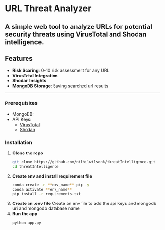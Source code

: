 # URL Threat Analyzer

A simple web tool to analyze URLs for potential security threats using VirusTotal and Shodan intelligence.
---

## Features
- **Risk Scoring**: 0-10 risk assessment for any URL
- **VirusTotal Integration**
- **Shodan Insights**
- **MongoDB Storage**: Saving searched url results

---

### Prerequisites
- MongoDB:
- API Keys:
  - [VirusTotal](https://www.virustotal.com/)
  - [Shodan](https://www.shodan.io/)

### Installation
1. **Clone the repo**
   ```bash
   git clone https://github.com/nikhilwilsonk/threatIntelligence.git
   cd threatIntelligence
2. **Create env and install requirement file**
    ```bash
    conda create -n **env_name** pip -y 
    conda activate **env_name**
    pip install -r requirements.txt
3. **Create an .env file**
    Create an env file to add the api keys and mongodb uri and mongodb database name
3. **Run the app**
    ```bash
    python app.py


